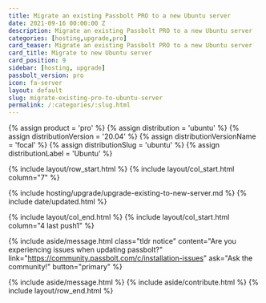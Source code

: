```yaml
---
title: Migrate an existing Passbolt PRO to a new Ubuntu server 
date: 2021-09-16 00:00:00 Z
description: Migrate an existing Passbolt PRO to a new Ubuntu server
categories: [hosting,upgrade,pro]
card_teaser: Migrate an existing Passbolt PRO to a new Ubuntu server 
card_title: Migrate to new Ubuntu server
card_position: 9
sidebar: [hosting, upgrade]
passbolt_version: pro
icon: fa-server
layout: default
slug: migrate-existing-pro-to-ubuntu-server
permalink: /:categories/:slug.html
---
```


{% assign product = 'pro' %}
{% assign distribution = 'ubuntu' %}
{% assign distributionVersion = '20.04' %}
{% assign distributionVersionName = 'focal' %}
{% assign distributionSlug = 'ubuntu' %}
{% assign distributionLabel = 'Ubuntu' %}

{% include layout/row_start.html %}
{% include layout/col_start.html column="7" %}

{% include hosting/upgrade/upgrade-existing-to-new-server.md %}
{% include date/updated.html %}

{% include layout/col_end.html %}
{% include layout/col_start.html column="4 last push1" %}

{% include aside/message.html
    class="tldr notice"
    content="Are you experiencing issues when updating passbolt?"
    link="https://community.passbolt.com/c/installation-issues"
    ask="Ask the community!"
    button="primary"
%}

{% include aside/message.html %}
{% include aside/contribute.html %}
{% include layout/row_end.html %}
